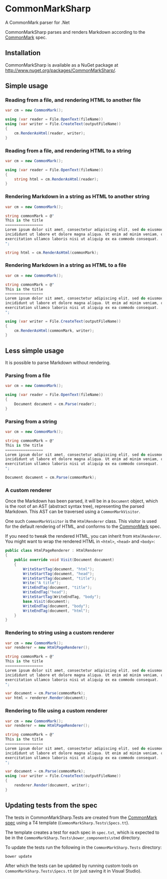 CommonMarkSharp
===============

A CommonMark parser for .Net

CommonMarkSharp parses and renders Markdown according to the [CommonMark](http://commonmark.org/) spec.

Installation
------------

CommonMarkSharp is available as a NuGet package at <http://www.nuget.org/packages/CommonMarkSharp/>.

Simple usage
------------

### Reading from a file, and rendering HTML to another file

```csharp
var cm = new CommonMark();

using (var reader = File.OpenText(fileName))
using (var writer = File.CreateText(outputFileName))
{
    cm.RenderAsHtml(reader, writer);
}
```

### Reading from a file, and rendering HTML to a string

```csharp
var cm = new CommonMark();

using (var reader = File.OpenText(fileName))
{
    string html = cm.RenderAsHtml(reader);
}
```

### Rendering Markdown in a string as HTML to another string

```csharp
var cm = new CommonMark();

string commonMark = @"
This is the title
=================
Lorem ipsum dolor sit amet, consectetur adipiscing elit, sed do eiusmod tempor
incididunt ut labore et dolore magna aliqua. Ut enim ad minim veniam, quis nostrud
exercitation ullamco laboris nisi ut aliquip ex ea commodo consequat.
";

string html = cm.RenderAsHtml(commonMark);
```

### Rendering Markdown in a string as HTML to a file

```csharp
var cm = new CommonMark();

string commonMark = @"
This is the title
=================
Lorem ipsum dolor sit amet, consectetur adipiscing elit, sed do eiusmod tempor
incididunt ut labore et dolore magna aliqua. Ut enim ad minim veniam, quis nostrud
exercitation ullamco laboris nisi ut aliquip ex ea commodo consequat.
";

using (var writer = File.CreateText(outputFileName))
{
    cm.RenderAsHtml(commonMark, writer);
}
```

Less simple usage
-----------------

It is possible to parse Markdown without rendering. 

### Parsing from a file

```csharp
var cm = new CommonMark();

using (var reader = File.OpenText(fileName))
{
    Document document = cm.Parse(reader);
}
```

### Parsing from a string

```csharp
var cm = new CommonMark();

string commonMark = @"
This is the title
=================
Lorem ipsum dolor sit amet, consectetur adipiscing elit, sed do eiusmod tempor
incididunt ut labore et dolore magna aliqua. Ut enim ad minim veniam, quis nostrud
exercitation ullamco laboris nisi ut aliquip ex ea commodo consequat.
";

Document document = cm.Parse(commonMark);
```

### A custom renderer

Once the Markdown has been parsed, it will be in a `Document` object, which is the root of an AST (abstract syntax tree), representing the parsed Markdown. This AST can be traversed using a `CommonMarkVisitor`.

One such `CommonMarkVisitor` is the `HtmlRenderer` class. This visitor is used for the default rendering of HTML, and conforms to the [CommonMark](http://commonmark.org/) spec.

If you need to tweak the rendered HTML, you can inherit from `HtmlRenderer`. You might want to wrap the rendered HTML in `<html>`, `<head>` and `<body>`:

```csharp
public class HtmlPageRenderer : HtmlRenderer
{
    public override void Visit(Document document)
    {
        WriteStartTag(document, "html");
        WriteStartTag(document, "head");
        WriteStartTag(document, "title");
        Write("A title");
        WriteEndTag(document, "title");
        WriteEndTag("head");
        WriteStartTag(WriteEndTag, "body");
        base.Visit(document);
        WriteEndTag(document, "body");
        WriteEndTag(document, "html");
    }
}
```

### Rendering to string using a custom renderer

```csharp
var cm = new CommonMark();
var renderer = new HtmlPageRenderer();

string commonMark = @"
This is the title
=================
Lorem ipsum dolor sit amet, consectetur adipiscing elit, sed do eiusmod tempor
incididunt ut labore et dolore magna aliqua. Ut enim ad minim veniam, quis nostrud
exercitation ullamco laboris nisi ut aliquip ex ea commodo consequat.
";

var document = cm.Parse(commonMark);
var html = renderer.Render(document);
```

### Rendering to file using a custom renderer

```csharp
var cm = new CommonMark();
var renderer = new HtmlPageRenderer();

string commonMark = @"
This is the title
=================
Lorem ipsum dolor sit amet, consectetur adipiscing elit, sed do eiusmod tempor
incididunt ut labore et dolore magna aliqua. Ut enim ad minim veniam, quis nostrud
exercitation ullamco laboris nisi ut aliquip ex ea commodo consequat.
";

var document = cm.Parse(commonMark);
using (var writer = File.CreateText(outputFileName))
{
    renderer.Render(document, writer);
}
```

## Updating tests from the spec

The tests in CommonMarkSharp.Tests are created from the [CommonMark spec](http://jgm.github.io/stmd/spec.html) using a T4 template (`CommonMarkSharp.Tests\Specs.tt`).

The template creates a test for each spec in `spec.txt`, which is expected to be in the `CommonMarkSharp.Tests\bower_components\stmd` directory.

To update the tests run the following in the `CommonMarkSharp.Tests` directory:

    bower update

After which the tests can be updated by running custom tools on `CommonMarkSharp.Tests\Specs.tt` (or just saving it in Visual Studio).

